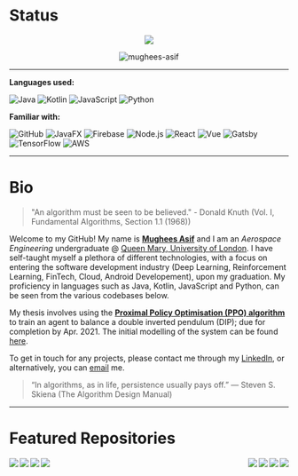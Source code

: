 # Status

<p align="center">
  <img src="https://komarev.com/ghpvc/?username=mughees-asif&color=green&style=liquid" />
</p>

<p align="center">
  <img align="center" src="https://github-readme-streak-stats.herokuapp.com/?user=mughees-asif&" alt="mughees-asif" />
</p>

------------------------------------------------------
**Languages used:**

![Java](https://img.shields.io/badge/-Java-000000?style=flat&logo=Java)
![Kotlin](https://img.shields.io/badge/-Kotlin-000000?style=flat&logo=kotlin)
![JavaScript](https://img.shields.io/badge/-JavaScript-000000?style=flat&logo=javascript)
![Python](https://img.shields.io/badge/-Python-000000?style=flat&logo=python)

**Familiar with:**

![GitHub](https://img.shields.io/badge/-GitHub-000000?style=flat&logo=github)
![JavaFX](https://img.shields.io/badge/-JavaFX-000000?style=flat&logo=Java)
![Firebase](https://img.shields.io/badge/-Firebase-000000?style=flat&logo=Google)
![Node.js](https://img.shields.io/badge/-Node.js-000000?style=flat&logo=node.js)
![React](https://img.shields.io/badge/-React-000000?style=flat&logo=React)
![Vue](https://img.shields.io/badge/-Vue.js-000000?style=flat&logo=vue.js)
![Gatsby](https://img.shields.io/badge/-Gatsby-000000?style=flat&logo=Gatsby)
![TensorFlow](https://img.shields.io/badge/-TensorFlow-000000?style=flat&logo=TensorFlow)
![AWS](https://img.shields.io/badge/-AWS-000000?style=flat&logo=Amazon)

------------------------------------------------------
# Bio

> "An algorithm must be seen to be believed." - Donald Knuth (Vol. I, Fundamental Algorithms, Section 1.1 (1968))

Welcome to my GitHub! My name is **[Mughees Asif](https://drive.google.com/file/d/1P46H2csFZ500mgV8oTFFYCyAdgwKQ0JZ/)** and I am an *Aerospace Engineering* undergraduate @ [Queen Mary, University of London](https://www.qmul.ac.uk/undergraduate/coursefinder/courses/2020/aerospace-engineering/). I have self-taught myself a plethora of different technologies, with a focus on entering the software development industry (Deep Learning, Reinforcement Learning, FinTech, Cloud, Android Developement), upon my graduation. My proficiency in languages such as Java, Kotlin, JavaScript and Python, can be seen from the various codebases below.

My thesis involves using the **[Proximal Policy Optimisation (PPO) algorithm](https://arxiv.org/pdf/1707.06347.pdf)** to train an agent to balance a double inverted pendulum (DIP); due for completion by Apr. 2021. The initial modelling of the system can be found [here](https://github.com/mughees-asif/dip#double-inverted-pendulum-dip-modelling).

To get in touch for any projects, please contact me through my [LinkedIn](https://www.linkedin.com/in/mugheesasif/), or alternatively, you can [email](mailto:mughees460@gmail.com) me.

> “In algorithms, as in life, persistence usually pays off.” ― Steven S. Skiena (The Algorithm Design Manual)

------------------------------------------------------
# Featured Repositories

<a href="https://github.com/mughees-asif/JavaFX-QMFS-TelemetrySystemGUI">
  <img align="right" src="https://github-readme-stats.vercel.app/api/pin/?username=mughees-asif&repo=JavaFX-QMFS-TelemetrySystemGUI&theme=dark" />
</a>

<a href="https://github.com/mughees-asif/android-kotlin">
  <img align="left" src="https://github-readme-stats.vercel.app/api/pin/?username=mughees-asif&repo=android-kotlin&theme=gruvbox" />
</a>

<a href="https://github.com/mughees-asif/leetcode-solutions">
  <img align="right" src="https://github-readme-stats.vercel.app/api/pin/?username=mughees-asif&repo=leetcode-solutions&theme=tokyonight" />
</a>

<a href="https://github.com/mughees-asif/hackerrank-solved-challenges">
  <img align="left" src="https://github-readme-stats.vercel.app/api/pin/?username=mughees-asif&repo=hackerrank-solved-challenges&theme=dracula" />
</a>

<a href="https://github.com/mughees-asif/java-algorithms-datastructures">
  <img align="right" src="https://github-readme-stats.vercel.app/api/pin/?username=mughees-asif&repo=java-algorithms-datastructures&theme=cobalt" />
</a>

<a href="https://github.com/mughees-asif/astric">
  <img align="left" src="https://github-readme-stats.vercel.app/api/pin/?username=mughees-asif&repo=astric&theme=merko" />
</a>

<a href="https://github.com/mughees-asif/dip">
  <img align="right" src="https://github-readme-stats.vercel.app/api/pin/?username=mughees-asif&repo=dip&theme=onedark" />
</a>

<a href="https://github.com/mughees-asif/machinelearning-projects">
  <img align="left" src="https://github-readme-stats.vercel.app/api/pin/?username=mughees-asif&repo=machinelearning-projects&theme=cobalt" />
</a>